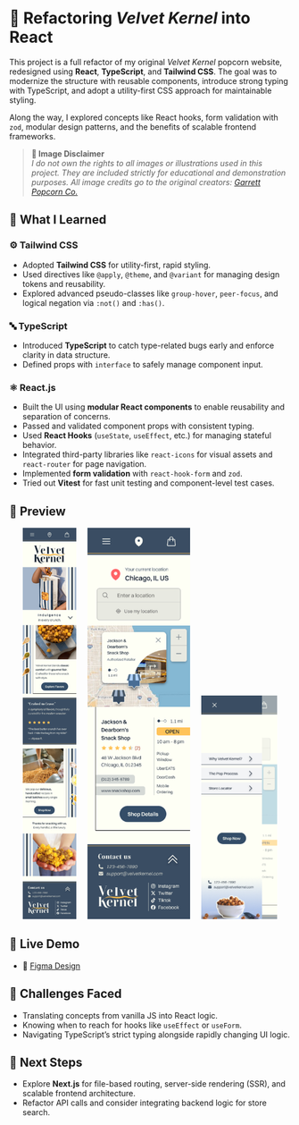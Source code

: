 # 🧪 Refactoring *Velvet Kernel* into React

This project is a full refactor of my original *Velvet Kernel* popcorn website, redesigned using **React**, **TypeScript**, and **Tailwind CSS**. The goal was to modernize the structure with reusable components, introduce strong typing with TypeScript, and adopt a utility-first CSS approach for maintainable styling.

Along the way, I explored concepts like React hooks, form validation with `zod`, modular design patterns, and the benefits of scalable frontend frameworks.

> **📸 Image Disclaimer**  
> *I do not own the rights to all images or illustrations used in this project. They are included strictly for educational and demonstration purposes. All image credits go to the original creators: [Garrett Popcorn Co.](www.garrettpopcorn.com)*

## 🧠 What I Learned

### ⚙️ Tailwind CSS
- Adopted **Tailwind CSS** for utility-first, rapid styling.
- Used directives like `@apply`, `@theme`, and `@variant` for managing design tokens and reusability.
- Explored advanced pseudo-classes like `group-hover`, `peer-focus`, and logical negation via `:not()` and `:has()`.

### 🔤 TypeScript
- Introduced **TypeScript** to catch type-related bugs early and enforce clarity in data structure.
- Defined props with `interface` to safely manage component input.

### ⚛️ React.js
- Built the UI using **modular React components** to enable reusability and separation of concerns.
- Passed and validated component props with consistent typing.
- Used **React Hooks** (`useState`, `useEffect`, etc.) for managing stateful behavior.
- Integrated third-party libraries like `react-icons` for visual assets and `react-router` for page navigation.
- Implemented **form validation** with `react-hook-form` and `zod`.
- Tried out **Vitest** for fast unit testing and component-level test cases.


## 📸 Preview

<p align="center">
  <img src="./src/pages/screenshots/HomePage.png" alt="Velvet Kernel homepage" height="700px" />
  <img src="./src/pages/screenshots/StoreLocator.png" alt="Velvet Kernel store locator" height="700px" hspace="16px"/>
  <img src="./src/pages/screenshots/Overlay.png" alt="Overlay window" height="400px" />
</p>


## 🔗 Live Demo

- 🎨 [Figma Design](https://www.figma.com/design/RJBbMxvZJcGmynEvpVQLz1/Popcorn_Project?m=auto&t=ekOGfjJ1hZSuXUR5-1)

## 🚧 Challenges Faced

- Translating concepts from vanilla JS into React logic.
- Knowing when to reach for hooks like `useEffect` or `useForm`.
- Navigating TypeScript’s strict typing alongside rapidly changing UI logic.


## 🔭 Next Steps

- Explore **Next.js** for file-based routing, server-side rendering (SSR), and scalable frontend architecture.
- Refactor API calls and consider integrating backend logic for store search.
